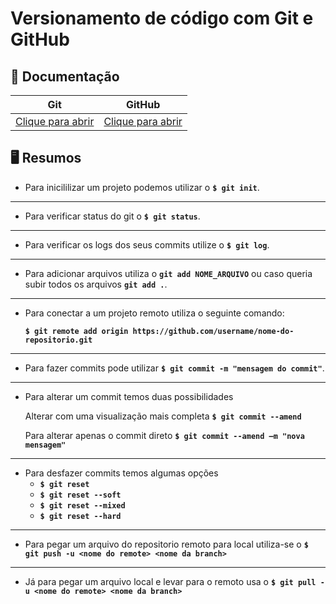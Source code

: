 

# Versionamento de código com Git e GitHub

## 📘 Documentação
| Git                       | GitHub                      |
|---------------------------|-----------------------------|
| [Clique para abrir](https://git-scm.com/docs/) | [Clique para abrir](https://docs.github.com/pt) |

## 🖥️ Resumos
- Para inicililizar um projeto podemos utilizar o __`$ git init`__.
___
- Para verificar status do git o __`$ git status`__.
___
- Para verificar os logs dos seus commits utilize o  __`$ git log`__.
___
- Para adicionar arquivos utiliza o __`git add NOME_ARQUIVO`__ ou caso queria subir todos os arquivos  __`git add .`__.
___
- Para conectar a um projeto remoto utiliza o seguinte comando:
    
    __`$ git remote add origin https://github.com/username/nome-do-repositorio.git`__
___
- Para fazer commits pode utilizar __`$ git commit -m "mensagem do commit"`__.
___
- Para alterar um commit temos duas possibilidades

    Alterar com uma visualização mais completa  __`$ git commit --amend`__ 

    Para alterar apenas o commit direto __`$ git commit --amend –m "nova mensagem"`__ 
___
- Para desfazer commits temos algumas opções
    - __`$ git reset`__
    - __`$ git reset --soft`__
    - __`$ git reset --mixed`__
    - __`$ git reset --hard`__
___
- Para pegar um arquivo do repositorio remoto para local utiliza-se o  __`$ git push -u <nome do remote> <nome da branch>`__
___
- Já para pegar um arquivo local e levar para o remoto usa o __`$ git pull -u <nome do remote> <nome da branch>`__

 